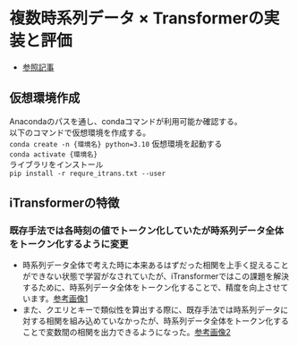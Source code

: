 # 複数時系列データ × Transformerの実装と評価

- [参照記事](https://zenn.dev/shungo_a/articles/1ae7e8c68b1cbb)

## 仮想環境作成
Anacondaのパスを通し、condaコマンドが利用可能か確認する。  
以下のコマンドで仮想環境を作成する。  
`conda create -n {環境名} python=3.10`
仮想環境を起動する  
`conda activate {環境名}`  
ライブラリをインストール  
`pip install -r requre_itrans.txt --user`  

## iTransformerの特徴
### 既存手法では各時刻の値でトークン化していたが時系列データ全体をトークン化するように変更
- 時系列データ全体で考えた時に本来あるはずだった相関を上手く捉えることができない状態で学習がなされていたが、iTransformerではこの課題を解決するために、時系列データ全体をトークン化することで、精度を向上させています。[参考画像1](https://storage.googleapis.com/zenn-user-upload/35625fcb1926-20231106.png)  
- また、クエリとキーで類似性を算出する際に、既存手法では時系列データに対する相関を組み込めていなかったが、時系列データ全体をトークン化することで変数間の相関を出力できるようになった。[参考画像2](https://storage.googleapis.com/zenn-user-upload/d8b9a1d88dcd-20231107.png)
